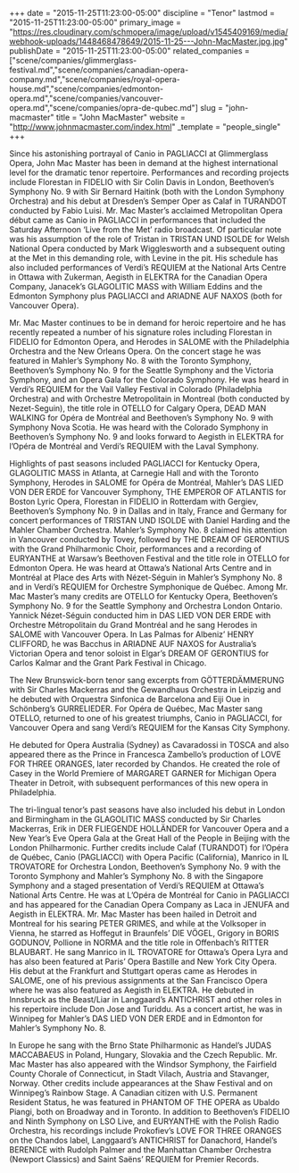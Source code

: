 +++
date = "2015-11-25T11:23:00-05:00"
discipline = "Tenor"
lastmod = "2015-11-25T11:23:00-05:00"
primary_image = "https://res.cloudinary.com/schmopera/image/upload/v1545409169/media/webhook-uploads/1448468478649/2015-11-25---John-MacMaster.jpg.jpg"
publishDate = "2015-11-25T11:23:00-05:00"
related_companies = ["scene/companies/glimmerglass-festival.md","scene/companies/canadian-opera-company.md","scene/companies/royal-opera-house.md","scene/companies/edmonton-opera.md","scene/companies/vancouver-opera.md","scene/companies/opra-de-qubec.md"]
slug = "john-macmaster"
title = "John MacMaster"
website = "http://www.johnmacmaster.com/index.html"
_template = "people_single"
+++

Since his astonishing portrayal of Canio in PAGLIACCI at Glimmerglass Opera, John Mac Master has been in demand at the highest international level for the dramatic tenor repertoire. Performances and recording projects include Florestan in FIDELIO with Sir Colin Davis in London, Beethoven’s Symphony No. 9 with Sir Bernard Haitink (both with the London Symphony Orchestra) and his debut at Dresden’s Semper Oper as Calaf in TURANDOT conducted by Fabio Luisi. Mr. Mac Master’s acclaimed Metropolitan Opera début came as Canio in PAGLIACCI in performances that included the Saturday Afternoon ‘Live from the Met’ radio broadcast. Of particular note was his assumption of the role of Tristan in TRISTAN UND ISOLDE for Welsh National Opera conducted by Mark Wigglesworth and a subsequent outing at the Met in this demanding role, with Levine in the pit. His schedule has also included performances of Verdi’s REQUIEM at the National Arts Centre in Ottawa with Zukerman, Aegisth in ELEKTRA for the Canadian Opera Company, Janacek’s GLAGOLITIC MASS with William Eddins and the Edmonton Symphony plus PAGLIACCI and ARIADNE AUF NAXOS (both for Vancouver Opera).

Mr. Mac Master continues to be in demand for heroic repertoire and he has recently repeated a number of his signature roles including Florestan in FIDELIO for Edmonton Opera, and Herodes in SALOME with the Philadelphia Orchestra and the New Orleans Opera. On the concert stage he was featured in Mahler’s Symphony No. 8 with the Toronto Symphony, Beethoven’s Symphony No. 9 for the Seattle Symphony and the Victoria Symphony, and an Opera Gala for the Colorado Symphony. He was heard in Verdi’s REQUIEM for the Vail Valley Festival in Colorado (Philadelphia Orchestra) and with Orchestre Metropolitain in Montreal (both conducted by Nezet-Seguin), the title role in OTELLO for Calgary Opera, DEAD MAN WALKING for Opéra de Montréal and Beethoven’s Symphony No. 9 with Symphony Nova Scotia. He was heard with the Colorado Symphony in Beethoven’s Symphony No. 9 and looks forward to Aegisth in ELEKTRA for l’Opéra de Montréal and Verdi’s REQUIEM with the Laval Symphony.

Highlights of past seasons included PAGLIACCI for Kentucky Opera, GLAGOLITIC MASS in Atlanta, at Carnegie Hall and with the Toronto Symphony, Herodes in SALOME for Opéra de Montréal, Mahler’s DAS LIED VON DER ERDE for Vancouver Symphony, THE EMPEROR OF ATLANTIS for Boston Lyric Opera, Florestan in FIDELIO in Rotterdam with Gergiev, Beethoven’s Symphony No. 9 in Dallas and in Italy, France and Germany for concert performances of TRISTAN UND ISOLDE with Daniel Harding and the Mahler Chamber Orchestra. Mahler’s Symphony No. 8 claimed his attention in Vancouver conducted by Tovey, followed by THE DREAM OF GERONTIUS with the Grand Philharmonic Choir, performances and a recording of EURYANTHE at Warsaw’s Beethoven Festival and the title role in OTELLO for Edmonton Opera. He was heard at Ottawa’s National Arts Centre and in Montréal at Place des Arts with Nézet-Séguin in Mahler’s Symphony No. 8 and in Verdi’s REQUIEM for Orchestre Symphonique de Québec.
Among Mr. Mac Master’s many credits are OTELLO for Kentucky Opera, Beethoven’s Symphony No. 9 for the Seattle Symphony and Orchestra London Ontario. Yannick Nézet-Séguin conducted him in DAS LIED VON DER ERDE with Orchestre Métropolitain du Grand Montréal and he sang Herodes in SALOME with Vancouver Opera. In Las Palmas for Albeniz’ HENRY CLIFFORD, he was Bacchus in ARIADNE AUF NAXOS for Australia’s Victorian Opera and tenor soloist in Elgar’s DREAM OF GERONTIUS for Carlos Kalmar and the Grant Park Festival in Chicago.

The New Brunswick-born tenor sang excerpts from GÖTTERDÄMMERUNG with Sir Charles Mackerras and the Gewandhaus Orchestra in Leipzig and he debuted with Orquestra Sinfonica de Barcelona and Eiji Oue in Schönberg’s GURRELIEDER. For Opéra de Québec, Mac Master sang OTELLO, returned to one of his greatest triumphs, Canio in PAGLIACCI, for Vancouver Opera and sang Verdi’s REQUIEM for the Kansas City Symphony.

He debuted for Opera Australia (Sydney) as Cavaradossi in TOSCA and also appeared there as the Prince in Francesca Zambello’s production of LOVE FOR THREE ORANGES, later recorded by Chandos. He created the role of Casey in the World Premiere of MARGARET GARNER for Michigan Opera Theater in Detroit, with subsequent performances of this new opera in Philadelphia.

The tri-lingual tenor’s past seasons have also included his debut in London and Birmingham in the GLAGOLITIC MASS conducted by Sir Charles Mackerras, Erik in DER FLIEGENDE HOLLÄNDER for Vancouver Opera and a New Year’s Eve Opera Gala at the Great Hall of the People in Beijing with the London Philharmonic. Further credits include Calaf (TURANDOT) for l’Opéra de Québec, Canio (PAGLIACCI) with Opera Pacific (California), Manrico in IL TROVATORE for Orchestra London, Beethoven’s Symphony No. 9 with the Toronto Symphony and Mahler’s Symphony No. 8 with the Singapore Symphony and a staged presentation of Verdi’s REQUIEM at Ottawa’s National Arts Centre. He was at L’Opéra de Montréal for Canio in PAGLIACCI and has appeared for the Canadian Opera Company as Laca in JENUFA and Aegisth in ELEKTRA.
Mr. Mac Master has been hailed in Detroit and Montreal for his searing PETER GRIMES, and while at the Volksoper in Vienna, he starred as Hoffegut in Braunfels’ DIE VÖGEL, Grigory in BORIS GODUNOV, Pollione in NORMA and the title role in Offenbach’s RITTER BLAUBART. He sang Manrico in IL TROVATORE for Ottawa’s Opera Lyra and has also been featured at Paris’ Opera Bastille and New York City Opera. His debut at the Frankfurt and Stuttgart operas came as Herodes in SALOME, one of his previous assignments at the San Francisco Opera where he was also featured as Aegisth in ELEKTRA. He debuted in Innsbruck as the Beast/Liar in Langgaard’s ANTICHRIST and other roles in his repertoire include Don Jose and Turiddu. As a concert artist, he was in Winnipeg for Mahler’s DAS LIED VON DER ERDE and in Edmonton for Mahler’s Symphony No. 8.

In Europe he sang with the Brno State Philharmonic as Handel’s JUDAS MACCABAEUS in Poland, Hungary, Slovakia and the Czech Republic. Mr. Mac Master has also appeared with the Windsor Symphony, the Fairfield County Chorale of Connecticut, in Stadt Vilach, Austria and Stavanger, Norway. Other credits include appearances at the Shaw Festival and on Winnipeg’s Rainbow Stage. A Canadian citizen with U.S. Permanent Resident Status, he was featured in PHANTOM OF THE OPERA as Ubaldo Piangi, both on Broadway and in Toronto. In addition to Beethoven’s FIDELIO and Ninth Symphony on LSO Live, and EURYANTHE with the Polish Radio Orchestra, his recordings include Prokofiev’s LOVE FOR THREE ORANGES on the Chandos label, Langgaard’s ANTICHRIST for Danachord, Handel’s BERENICE with Rudolph Palmer and the Manhattan Chamber Orchestra (Newport Classics) and Saint Saëns’ REQUIEM for Premier Records.
